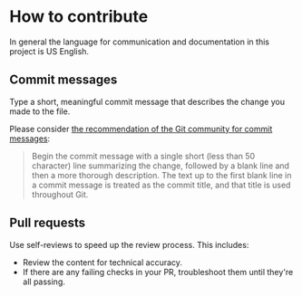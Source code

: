 # How to contribute

In general the language for communication and documentation in this project is US English.

## Commit messages

Type a short, meaningful commit message that describes the change you made to the file.

Please consider [the recommendation of the Git community for commit messages](https://git-scm.com/docs/git-commit/2.38.0#_discussion):

> Begin the commit message with a single short (less than 50 character) line summarizing the change, followed by a blank line and then a more thorough description. The text up to the first blank line in a commit message is treated as the commit title, and that title is used throughout Git.

## Pull requests

Use self-reviews to speed up the review process.
This includes:

- Review the content for technical accuracy.
- If there are any failing checks in your PR, troubleshoot them until they're all passing.
